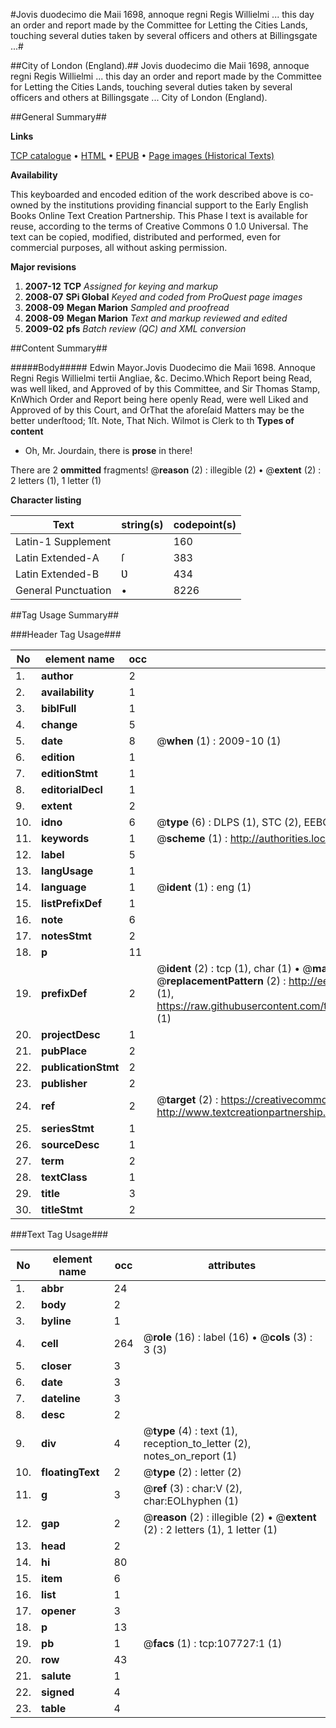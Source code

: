 #Jovis duodecimo die Maii 1698, annoque regni Regis Willielmi ... this day an order and report made by the Committee for Letting the Cities Lands, touching several duties taken by several officers and others at Billingsgate ...#

##City of London (England).##
Jovis duodecimo die Maii 1698, annoque regni Regis Willielmi ... this day an order and report made by the Committee for Letting the Cities Lands, touching several duties taken by several officers and others at Billingsgate ...
City of London (England).

##General Summary##

**Links**

[TCP catalogue](http://www.ota.ox.ac.uk/tcp/)  • 
[HTML](http://tei.it.ox.ac.uk/tcp/Texts-HTML/free/A49/A49043.html)  • 
[EPUB](http://tei.it.ox.ac.uk/tcp/Texts-EPUB/free/A49/A49043.epub) • 
[Page images (Historical Texts)](https://data.historicaltexts.jisc.ac.uk/view?pubId=eebo-18460129e&pageId=eebo-18460129e-107727-1)

**Availability**

This keyboarded and encoded edition of the
	       work described above is co-owned by the institutions
	       providing financial support to the Early English Books
	       Online Text Creation Partnership. This Phase I text is
	       available for reuse, according to the terms of Creative
	       Commons 0 1.0 Universal. The text can be copied,
	       modified, distributed and performed, even for
	       commercial purposes, all without asking permission.

**Major revisions**

1. __2007-12__ __TCP__ *Assigned for keying and markup*
1. __2008-07__ __SPi Global__ *Keyed and coded from ProQuest page images*
1. __2008-09__ __Megan Marion__ *Sampled and proofread*
1. __2008-09__ __Megan Marion__ *Text and markup reviewed and edited*
1. __2009-02__ __pfs__ *Batch review (QC) and XML conversion*

##Content Summary##

#####Body#####
Edwin Mayor.Jovis Duodecimo die Maii 1698. Annoque Regni Regis Willielmi tertii Angliae, &c. Decimo.Which Report being Read, was well liked, and Approved of by this Committee, and Sir Thomas Stamp, KnWhich Order and Report being here openly Read, were well Liked and Approved of by this Court, and OrThat the aforeſaid Matters may be the better underſtood;
1ſt. Note, That Nich. Wilmot is Clerk to th
**Types of content**

  * Oh, Mr. Jourdain, there is **prose** in there!

There are 2 **ommitted** fragments! 
 @__reason__ (2) : illegible (2)  •  @__extent__ (2) : 2 letters (1), 1 letter (1)

**Character listing**


|Text|string(s)|codepoint(s)|
|---|---|---|
|Latin-1 Supplement| |160|
|Latin Extended-A|ſ|383|
|Latin Extended-B|Ʋ|434|
|General Punctuation|•|8226|

##Tag Usage Summary##

###Header Tag Usage###

|No|element name|occ|attributes|
|---|---|---|---|
|1.|__author__|2||
|2.|__availability__|1||
|3.|__biblFull__|1||
|4.|__change__|5||
|5.|__date__|8| @__when__ (1) : 2009-10 (1)|
|6.|__edition__|1||
|7.|__editionStmt__|1||
|8.|__editorialDecl__|1||
|9.|__extent__|2||
|10.|__idno__|6| @__type__ (6) : DLPS (1), STC (2), EEBO-CITATION (1), OCLC (1), VID (1)|
|11.|__keywords__|1| @__scheme__ (1) : http://authorities.loc.gov/ (1)|
|12.|__label__|5||
|13.|__langUsage__|1||
|14.|__language__|1| @__ident__ (1) : eng (1)|
|15.|__listPrefixDef__|1||
|16.|__note__|6||
|17.|__notesStmt__|2||
|18.|__p__|11||
|19.|__prefixDef__|2| @__ident__ (2) : tcp (1), char (1)  •  @__matchPattern__ (2) : ([0-9\-]+):([0-9IVX]+) (1), (.+) (1)  •  @__replacementPattern__ (2) : http://eebo.chadwyck.com/downloadtiff?vid=$1&page=$2 (1), https://raw.githubusercontent.com/textcreationpartnership/Texts/master/tcpchars.xml#$1 (1)|
|20.|__projectDesc__|1||
|21.|__pubPlace__|2||
|22.|__publicationStmt__|2||
|23.|__publisher__|2||
|24.|__ref__|2| @__target__ (2) : https://creativecommons.org/publicdomain/zero/1.0/ (1), http://www.textcreationpartnership.org/docs/. (1)|
|25.|__seriesStmt__|1||
|26.|__sourceDesc__|1||
|27.|__term__|2||
|28.|__textClass__|1||
|29.|__title__|3||
|30.|__titleStmt__|2||


###Text Tag Usage###

|No|element name|occ|attributes|
|---|---|---|---|
|1.|__abbr__|24||
|2.|__body__|2||
|3.|__byline__|1||
|4.|__cell__|264| @__role__ (16) : label (16)  •  @__cols__ (3) : 3 (3)|
|5.|__closer__|3||
|6.|__date__|3||
|7.|__dateline__|3||
|8.|__desc__|2||
|9.|__div__|4| @__type__ (4) : text (1), reception_to_letter (2), notes_on_report (1)|
|10.|__floatingText__|2| @__type__ (2) : letter (2)|
|11.|__g__|3| @__ref__ (3) : char:V (2), char:EOLhyphen (1)|
|12.|__gap__|2| @__reason__ (2) : illegible (2)  •  @__extent__ (2) : 2 letters (1), 1 letter (1)|
|13.|__head__|2||
|14.|__hi__|80||
|15.|__item__|6||
|16.|__list__|1||
|17.|__opener__|3||
|18.|__p__|13||
|19.|__pb__|1| @__facs__ (1) : tcp:107727:1 (1)|
|20.|__row__|43||
|21.|__salute__|1||
|22.|__signed__|4||
|23.|__table__|4||
